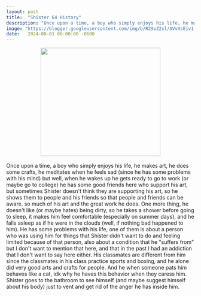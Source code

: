 ```yaml
---
layout: post
title:  "Shíster 64 History"
description: "Once upon a time, a boy who simply enjoys his life, he makes art, he does some crafts, he meditates when he feels sad..."
image: "https://blogger.googleusercontent.com/img/b/R29vZ2xl/AVvXsEiv1-gyrEoA7MxmbNaGGzlc35BSxOTrr4Ff-JGB7RZH2_DPdnNF65jvbaq4MtrXQDGiuncKv0Pog7Q4_DIrBYjcLgGp5uDktFQ61F21-PEEiSy0zgZUTvlUWiYGzjP-el_h3qqnr6oS_X0IyunX6YZ1ll65QurojovkXAo7ZrI4u48_ZE5jK6nORgUgBFZE/s320/315%20sin%20t%C3%ADtulo.jpg"
date:   2024-08-01 00:00:00 -0600
---
```


<div class="separator" style="clear: both; text-align: center;"><img border="0" data-original-height="1200" data-original-width="1328" height="289" src="https://blogger.googleusercontent.com/img/b/R29vZ2xl/AVvXsEiv1-gyrEoA7MxmbNaGGzlc35BSxOTrr4Ff-JGB7RZH2_DPdnNF65jvbaq4MtrXQDGiuncKv0Pog7Q4_DIrBYjcLgGp5uDktFQ61F21-PEEiSy0zgZUTvlUWiYGzjP-el_h3qqnr6oS_X0IyunX6YZ1ll65QurojovkXAo7ZrI4u48_ZE5jK6nORgUgBFZE/s320/315%20sin%20t%C3%ADtulo.jpg" width="320" /></div><div><br /></div>Once upon a time, a boy who simply enjoys his life, he makes art, he does some crafts, he meditates when he feels sad (since he has some problems with his mind) but well, when he wakes up he gets ready to go to work (or maybe go to college) he has some good friends here who support his art, but sometimes Shíster doesn't think they are supporting his art, so he shows them to people and his friends so that people and friends can be aware. so much of his art and the great work he does. One more thing, he doesn't like (or maybe hates) being dirty, so he takes a shower before going to sleep, it makes him feel comfortable (especially on summer days), and he falls asleep as if he were in the clouds (well, if nothing bad happened to him). He has some problems with his life, one of them is about a person who was using him for things that Shíster didn't want to do and feeling limited because of that person, also about a condition that he "suffers from" but I don't want to mention that here, and that in the past I had an addiction that I don't want to say here either. His classmates are different from him since the classmates in his class practice sports and boxing, and he alone did very good arts and crafts for people. And he when someone pats him behaves like a cat, idk why he haves this behavior when they caress him. Shíster goes to the bathroom to see himself (and maybe suggest himself about his body) just to vent and get rid of the anger he has inside him.